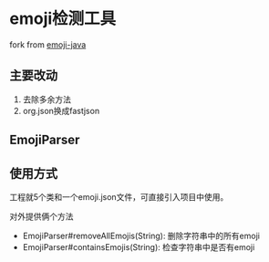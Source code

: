 # emoji检测工具

fork from [emoji-java](https://github.com/vdurmont/emoji-java)

## 主要改动

1. 去除多余方法
2. org.json换成fastjson
## EmojiParser

## 使用方式
工程就5个类和一个emoji.json文件，可直接引入项目中使用。

对外提供俩个方法
- EmojiParser#removeAllEmojis(String): 删除字符串中的所有emoji
- EmojiParser#containsEmojis(String): 检查字符串中是否有emoji 
  